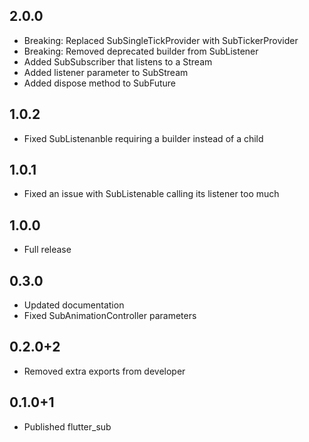 ## 2.0.0

- Breaking: Replaced SubSingleTickProvider with SubTickerProvider
- Breaking: Removed deprecated builder from SubListener
- Added SubSubscriber that listens to a Stream
- Added listener parameter to SubStream
- Added dispose method to SubFuture

## 1.0.2

- Fixed SubListenanble requiring a builder instead of a child

## 1.0.1

- Fixed an issue with SubListenable calling its listener too much

## 1.0.0

- Full release

## 0.3.0

- Updated documentation
- Fixed SubAnimationController parameters

## 0.2.0+2

- Removed extra exports from developer

## 0.1.0+1

- Published flutter_sub

